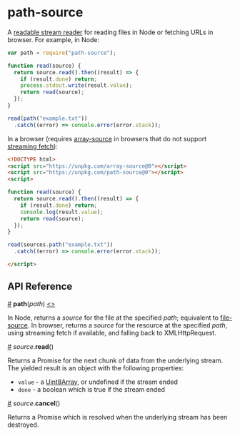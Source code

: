 # path-source

A [readable stream reader](https://streams.spec.whatwg.org/#readable-stream-reader) for reading files in Node or fetching URLs in browser. For example, in Node:

```js
var path = require("path-source");

function read(source) {
  return source.read().then((result) => {
    if (result.done) return;
    process.stdout.write(result.value);
    return read(source);
  });
}

read(path("example.txt"))
  .catch((error) => console.error(error.stack));
```

In a browser (requires [array-source](https://github.com/mbostock/array-source) in browsers that do not support [streaming fetch](https://www.chromestatus.com/feature/5804334163951616)):

```html
<!DOCTYPE html>
<script src="https://unpkg.com/array-source@0"></script>
<script src="https://unpkg.com/path-source@0"></script>
<script>

function read(source) {
  return source.read().then((result) => {
    if (result.done) return;
    console.log(result.value);
    return read(source);
  });
}

read(sources.path("example.txt"))
  .catch((error) => console.error(error.stack));

</script>
```

## API Reference

<a name="path" href="#path">#</a> <b>path</b>(<i>path</i>) [<>](https://github.com/mbostock/path-source/blob/master/index.js "Source")

In Node, returns a *source* for the file at the specified *path*; equivalent to [file-source](https://github.com/mbostock/file-source). In browser, returns a *source* for the resource at the specified *path*, using streaming fetch if available, and falling back to XMLHttpRequest.

<a name="source_read" href="#source_read">#</a> <i>source</i>.<b>read</b>()

Returns a Promise for the next chunk of data from the underlying stream. The yielded result is an object with the following properties:

* `value` - a [Uint8Array](https://developer.mozilla.org/en-US/docs/Web/JavaScript/Reference/Global_Objects/Uint8Array), or undefined if the stream ended
* `done` - a boolean which is true if the stream ended

<a name="source_cancel" href="#source_cancel">#</a> <i>source</i>.<b>cancel</b>()

Returns a Promise which is resolved when the underlying stream has been destroyed.
